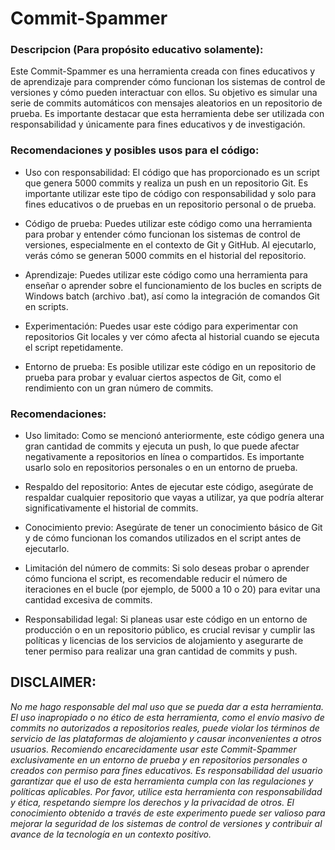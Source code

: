 # Commit-Spammer
### Descripcion (Para propósito educativo solamente):  

Este Commit-Spammer es una herramienta creada con fines educativos y de aprendizaje para comprender cómo funcionan los sistemas de control de versiones y cómo pueden interactuar con ellos. Su objetivo es simular una serie de commits automáticos con mensajes aleatorios en un repositorio de prueba. Es importante destacar que esta herramienta debe ser utilizada con responsabilidad y únicamente para fines educativos y de investigación.  

### Recomendaciones y posibles usos para el código:

- Uso con responsabilidad: El código que has proporcionado es un script que genera 5000 commits y realiza un push en un repositorio Git. Es importante utilizar este tipo de código con responsabilidad y solo para fines educativos o de pruebas en un repositorio personal o de prueba.

- Código de prueba: Puedes utilizar este código como una herramienta para probar y entender cómo funcionan los sistemas de control de versiones, especialmente en el contexto de Git y GitHub. Al ejecutarlo, verás cómo se generan 5000 commits en el historial del repositorio.

- Aprendizaje: Puedes utilizar este código como una herramienta para enseñar o aprender sobre el funcionamiento de los bucles en scripts de Windows batch (archivo .bat), así como la integración de comandos Git en scripts.

- Experimentación: Puedes usar este código para experimentar con repositorios Git locales y ver cómo afecta al historial cuando se ejecuta el script repetidamente.

- Entorno de prueba: Es posible utilizar este código en un repositorio de prueba para probar y evaluar ciertos aspectos de Git, como el rendimiento con un gran número de commits.

### Recomendaciones:

- Uso limitado: Como se mencionó anteriormente, este código genera una gran cantidad de commits y ejecuta un push, lo que puede afectar negativamente a repositorios en línea o compartidos. Es importante usarlo solo en repositorios personales o en un entorno de prueba.

- Respaldo del repositorio: Antes de ejecutar este código, asegúrate de respaldar cualquier repositorio que vayas a utilizar, ya que podría alterar significativamente el historial de commits.

- Conocimiento previo: Asegúrate de tener un conocimiento básico de Git y de cómo funcionan los comandos utilizados en el script antes de ejecutarlo.

- Limitación del número de commits: Si solo deseas probar o aprender cómo funciona el script, es recomendable reducir el número de iteraciones en el bucle (por ejemplo, de 5000 a 10 o 20) para evitar una cantidad excesiva de commits.

- Responsabilidad legal: Si planeas usar este código en un entorno de producción o en un repositorio público, es crucial revisar y cumplir las políticas y licencias de los servicios de alojamiento y asegurarte de tener permiso para realizar una gran cantidad de commits y push.

## DISCLAIMER: 

_No me hago responsable del mal uso que se pueda dar a esta herramienta. El uso inapropiado o no ético de esta herramienta, como el envío masivo de commits no autorizados a repositorios reales, puede violar los términos de servicio de las plataformas de alojamiento y causar inconvenientes a otros usuarios. Recomiendo encarecidamente usar este Commit-Spammer exclusivamente en un entorno de prueba y en repositorios personales o creados con permiso para fines educativos. Es responsabilidad del usuario garantizar que el uso de esta herramienta cumpla con las regulaciones y políticas aplicables.  Por favor, utilice esta herramienta con responsabilidad y ética, respetando siempre los derechos y la privacidad de otros. El conocimiento obtenido a través de este experimento puede ser valioso para mejorar la seguridad de los sistemas de control de versiones y contribuir al avance de la tecnología en un contexto positivo._
